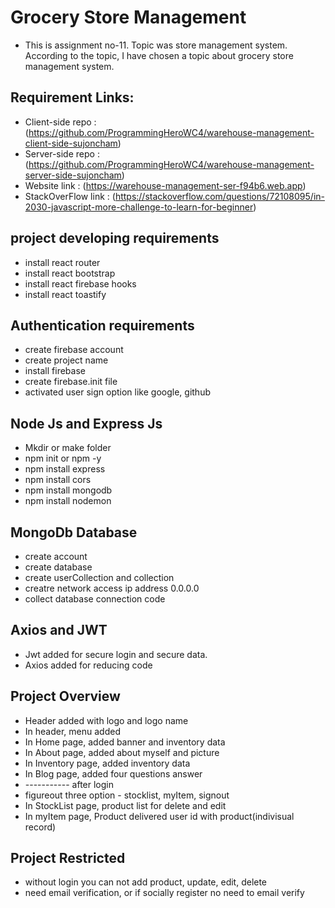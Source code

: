 # Grocery Store Management

- This is assignment no-11. Topic was store management system. According to the topic, I have chosen a topic about grocery store management system.

## Requirement Links:

- Client-side repo : (https://github.com/ProgrammingHeroWC4/warehouse-management-client-side-sujoncham)
- Server-side repo : (https://github.com/ProgrammingHeroWC4/warehouse-management-server-side-sujoncham)
- Website link : (https://warehouse-management-ser-f94b6.web.app)
- StackOverFlow link : (https://stackoverflow.com/questions/72108095/in-2030-javascript-more-challenge-to-learn-for-beginner)

## project developing requirements

- install react router
- install react bootstrap
- install react firebase hooks
- install react toastify

## Authentication requirements

- create firebase account
- create project name
- install firebase
- create firebase.init file
- activated user sign option like google, github

## Node Js and Express Js

- Mkdir or make folder
- npm init or npm -y
- npm install express
- npm install cors
- npm install mongodb
- npm install nodemon

## MongoDb Database

- create account
- create database
- create userCollection and collection
- creatre network access ip address 0.0.0.0
- collect database connection code

## Axios and JWT

- Jwt added for secure login and secure data.
- Axios added for reducing code

## Project Overview

- Header added with logo and logo name
- In header, menu added
- In Home page, added banner and inventory data
- In About page, added about myself and picture
- In Inventory page, added inventory data
- In Blog page, added four questions answer
- ----------- after login
- figureout three option - stocklist, myItem, signout
- In StockList page, product list for delete and edit
- In myItem page, Product delivered user id with product(indivisual record)

## Project Restricted

- without login you can not add product, update, edit, delete
- need email verification, or if socially register no need to email verify
